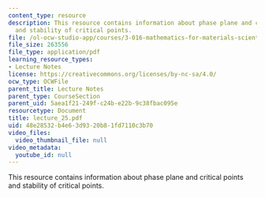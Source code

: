 ```yaml
---
content_type: resource
description: This resource contains information about phase plane and critical points
  and stability of critical points.
file: /ol-ocw-studio-app/courses/3-016-mathematics-for-materials-scientists-and-engineers-fall-2005/48e28532b4e63d9320b81fd7110c3b70_lecture_25.pdf
file_size: 263556
file_type: application/pdf
learning_resource_types:
- Lecture Notes
license: https://creativecommons.org/licenses/by-nc-sa/4.0/
ocw_type: OCWFile
parent_title: Lecture Notes
parent_type: CourseSection
parent_uid: 5aea1f21-249f-c24b-e22b-9c38fbac095e
resourcetype: Document
title: lecture_25.pdf
uid: 48e28532-b4e6-3d93-20b8-1fd7110c3b70
video_files:
  video_thumbnail_file: null
video_metadata:
  youtube_id: null
---
```

This resource contains information about phase plane and critical points and stability of critical points.